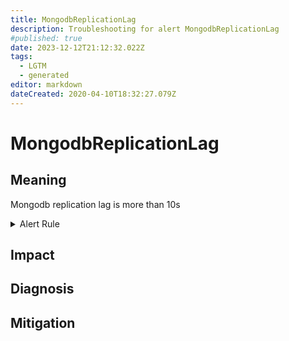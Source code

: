 ```yaml
---
title: MongodbReplicationLag
description: Troubleshooting for alert MongodbReplicationLag
#published: true
date: 2023-12-12T21:12:32.022Z
tags: 
  - LGTM
  - generated
editor: markdown
dateCreated: 2020-04-10T18:32:27.079Z
---
```


# MongodbReplicationLag

## Meaning
[//]: # "Short paragraph that explains what the alert means"
Mongodb replication lag is more than 10s

<details>
  <summary>Alert Rule</summary>

{{% rule "mongodb/dcu-mongodb-exporter.yml" "MongodbReplicationLag" %}}

{{% comment %}}

```yaml
alert: MongodbReplicationLag
expr: avg(mongodb_replset_member_optime_date{state="PRIMARY"}) - avg(mongodb_replset_member_optime_date{state="SECONDARY"}) > 10
for: 0m
labels:
    severity: critical
annotations:
    summary: MongoDB replication lag (instance {{ $labels.instance }})
    description: |-
        Mongodb replication lag is more than 10s
          VALUE = {{ $value }}
          LABELS = {{ $labels }}
    runbook: https://github.com/srerun/prometheus-alerts/blob/main/content/runbooks/dcu-mongodb-exporter/MongodbReplicationLag.md

```

{{% /comment %}}

</details>


## Impact
[//]: # "What could / will happen if the alert is not addressed"



## Diagnosis
[//]: # "Steps to take to identify the cause of the problem"



## Mitigation
[//]: # "The steps necessary to resolve the alert"
